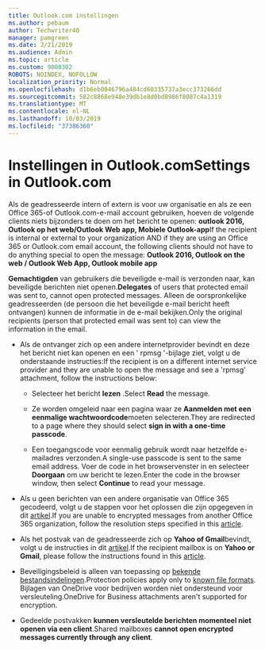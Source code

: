 ```yaml
---
title: Outlook.com instellingen
ms.author: pebaum
author: Techwriter40
manager: pamgreen
ms.date: 3/21/2019
ms.audience: Admin
ms.topic: article
ms.custom: 9000302
ROBOTS: NOINDEX, NOFOLLOW
localization_priority: Normal
ms.openlocfilehash: d1b6eb0846796a484cd60335737a3ecc373266dd
ms.sourcegitcommit: 582c8868e948e39db1e8d0bd8986f8087c4a1319
ms.translationtype: MT
ms.contentlocale: nl-NL
ms.lasthandoff: 10/03/2019
ms.locfileid: "37386360"
---
```

# <a name="settings-in-outlookcom"></a><span data-ttu-id="c3b04-102">Instellingen in Outlook.com</span><span class="sxs-lookup"><span data-stu-id="c3b04-102">Settings in Outlook.com</span></span>

<span data-ttu-id="c3b04-103">Als de geadresseerde intern of extern is voor uw organisatie en als ze een Office 365-of Outlook.com-e-mail account gebruiken, hoeven de volgende clients niets bijzonders te doen om het bericht te openen: **outlook 2016, Outlook op het web/Outlook Web app, Mobiele Outlook-app**</span><span class="sxs-lookup"><span data-stu-id="c3b04-103">If the recipient is internal or external to your organization AND if they are using an Office 365 or Outlook.com email account, the following clients should not have to do anything special to open the message: **Outlook 2016, Outlook on the web / Outlook Web App, Outlook mobile app**</span></span>

<span data-ttu-id="c3b04-104">**Gemachtigden** van gebruikers die beveiligde e-mail is verzonden naar, kan beveiligde berichten niet openen.</span><span class="sxs-lookup"><span data-stu-id="c3b04-104">**Delegates** of users that protected email was sent to, cannot open protected messages.</span></span> <span data-ttu-id="c3b04-105">Alleen de oorspronkelijke geadresseerden (de persoon die het beveiligde e-mail bericht heeft ontvangen) kunnen de informatie in de e-mail bekijken.</span><span class="sxs-lookup"><span data-stu-id="c3b04-105">Only the original recipients (person that protected email was sent to) can view the information in the email.</span></span>

- <span data-ttu-id="c3b04-106">Als de ontvanger zich op een andere internetprovider bevindt en deze het&nbsp;bericht niet kan openen en een ' rpmsg '-bijlage ziet, volgt u de onderstaande instructies:</span><span class="sxs-lookup"><span data-stu-id="c3b04-106">If the recipient is on a different internet service provider and they are&nbsp;unable to open the message and see a 'rpmsg' attachment, follow the instructions below:</span></span>
    
    - <span data-ttu-id="c3b04-107">Selecteer het bericht **lezen** .</span><span class="sxs-lookup"><span data-stu-id="c3b04-107">Select **Read** the message.</span></span>
    
    - <span data-ttu-id="c3b04-108">Ze worden omgeleid naar een pagina waar ze **Aanmelden met een eenmalige wachtwoordcode**moeten selecteren.</span><span class="sxs-lookup"><span data-stu-id="c3b04-108">They are redirected to a page where they should select **sign in with a one-time passcode**.</span></span>
    
    - <span data-ttu-id="c3b04-109">Een toegangscode voor eenmalig gebruik wordt naar hetzelfde e-mailadres verzonden.</span><span class="sxs-lookup"><span data-stu-id="c3b04-109">A single-use passcode is sent to the same email address.</span></span> <span data-ttu-id="c3b04-110">Voer de code in het browservenster in en selecteer **Doorgaan** om uw bericht te lezen.</span><span class="sxs-lookup"><span data-stu-id="c3b04-110">Enter the code in the browser window, then select **Continue** to read your message.</span></span>

- <span data-ttu-id="c3b04-111">Als u geen berichten van een andere organisatie van Office 365 gecodeerd, volgt u de stappen voor het oplossen die zijn opgegeven in dit [artikel](https://support.office.com/article/known-issues-opening-irm-protected-emails-sent-from-users-in-other-office-365-organizations-0dec0593-a05d-4aa2-8445-9311ebab3164).</span><span class="sxs-lookup"><span data-stu-id="c3b04-111">If you are unable to encrypted messages from another Office 365 organization, follow the resolution steps specified in this [article](https://support.office.com/article/known-issues-opening-irm-protected-emails-sent-from-users-in-other-office-365-organizations-0dec0593-a05d-4aa2-8445-9311ebab3164).</span></span>

- <span data-ttu-id="c3b04-112">Als het postvak van de geadresseerde zich op **Yahoo of Gmail**bevindt, volgt</span> u de instructies in dit [artikel](https://support.office.com/article/how-do-i-open-a-protected-message-1157a286-8ecc-4b1e-ac43-2a608fbf3098).</span><span class="sxs-lookup"><span data-stu-id="c3b04-112">If the recipient mailbox is on **Yahoo or Gmail**, please follow the instructions</span> found in this [article](https://support.office.com/article/how-do-i-open-a-protected-message-1157a286-8ecc-4b1e-ac43-2a608fbf3098).</span></span>

- <span data-ttu-id="c3b04-113">Beveiligingsbeleid is alleen van toepassing op [bekende bestandsindelingen](https://docs.microsoft.com/azure/information-protection/rms-client/client-admin-guide-file-types).</span><span class="sxs-lookup"><span data-stu-id="c3b04-113">Protection policies apply only to [known file formats](https://docs.microsoft.com/azure/information-protection/rms-client/client-admin-guide-file-types).</span></span> <span data-ttu-id="c3b04-114">Bijlagen van OneDrive voor bedrijven worden niet ondersteund voor versleuteling.</span><span class="sxs-lookup"><span data-stu-id="c3b04-114">OneDrive for Business attachments aren't supported for encryption.</span></span>

- <span data-ttu-id="c3b04-115">Gedeelde postvakken **kunnen versleutelde berichten momenteel niet openen via een client**.</span><span class="sxs-lookup"><span data-stu-id="c3b04-115">Shared mailboxes **cannot open encrypted messages currently through any client**.</span></span> 
